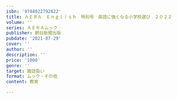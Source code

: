 ```yaml
---
isbn: '9784022792822'
title: ＡＥＲＡ　Ｅｎｇｌｉｓｈ　特別号　英語に強くなる小学校選び　２０２２
volume: ''
series: ＡＥＲＡムック
publisher: 朝日新聞出版
pubdate: '2021-07-29'
cover: ''
author: ''
description: ''
price: '1000'
genre: ''
target: 雑誌扱い
format: ムック・その他
content: 教育

---
```

